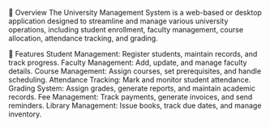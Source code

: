 📌 Overview
The University Management System is a web-based or desktop application designed to streamline and manage various university operations, including student enrollment, faculty management, course allocation, attendance tracking, and grading.

🎯 Features
Student Management: Register students, maintain records, and track progress.
Faculty Management: Add, update, and manage faculty details.
Course Management: Assign courses, set prerequisites, and handle scheduling.
Attendance Tracking: Mark and monitor student attendance.
Grading System: Assign grades, generate reports, and maintain academic records.
Fee Management: Track payments, generate invoices, and send reminders.
Library Management: Issue books, track due dates, and manage inventory.
